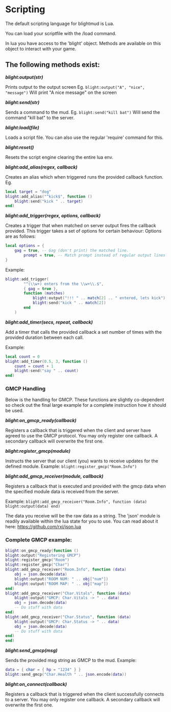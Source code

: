 # Scripting

The default scripting language for blightmud is Lua.

You can load your scriptfile with the /load command.

In lua you have access to the 'blight' object. Methods are available on this
object to interact with your game.

## The following methods exist:
***blight:output(str)***

Prints output to the output screen
Eg. `blight:output("A", "nice", "message")`
Will print "A nice message" on the screen

***blight:send(str)***

Sends a command to the mud.
Eg. `blight:send("kill bat")`
Will send the command "kill bat" to the server.

***blight:load(file)***

Loads a script file. You can also use the regular 'require' command
for this.

***blight:reset()***

Resets the script engine clearing the entire lua env.

***blight:add_alias(regex, callback)***

Creates an alias which when triggered runs the provided callback function.
Eg.
```lua
local target = "dog"
blight:add_alias("^kick$", function ()
    blight:send("kick " .. target)
end)
```

***blight:add_trigger(regex, options, callback)***

Creates a trigger that when matched on server output fires the callback 
provided.
This trigger takes a set of options for certain behaviour:
Options are as follows:
```lua
local options = {
    gag = true, -- Gag (don't print) the matched line.
        prompt = true, -- Match prompt instead of regular output lines
}
```
Example:
```lua
blight:add_trigger(
        "^(\\w+) enters from the \\w+\\.$",
        { gag = true },
        function (matches)
            blight:output("!!! " .. match[2] .. " entered, lets kick")
            blight:send("kick " .. match[2])
        end
    )
```

***blight:add_timer(secs, repeat, callback)***

Add a timer that calls the provided callback a set number of times with
the provided duration between each call.

Example:
```lua
local count = 0
blight:add_timer(0.5, 3, function ()
    count = count + 1
    blight:send("say " .. count)
end)
```

### GMCP Handling
Below is the handling for GMCP. These functions are slightly co-dependent so
check out the final large example for a complete instruction how it should be
used.

***blight:on_gmcp_ready(callback)***

Registers a callback that is triggered when the client and server have agreed
to use the GMCP protocol.
You may only register one callback. A secondary callback will
overwrite the first one.

***blight:register_gmcp(module)***

Instructs the server that our client (you) wants to receive updates for
the defined module.
Example: `blight:register_gmcp("Room.Info")`

***blight:add_gmcp_receiver(module, callback)***

Registers a callback that is executed and provided with the gmcp data when
the specified module data is received from the server.

Example: `blight:add_gmcp_receiver("Room.Info", function (data) blight:output(data) end)`

The data you receive will be the raw data as a string. The 'json' module is readily available
within the lua state for you to use. You can read about it here: https://github.com/rxi/json.lua

### Complete GMCP example: 

```lua
blight:on_gmcp_ready(function ()
blight:output("Registering GMCP")
blight:register_gmcp("Room")
blight:register_gmcp("Char")
blight:add_gmcp_receiver("Room.Info", function (data)
    obj = json.decode(data)
    blight:output("ROOM NUM: " .. obj["num"])
    blight:output("ROOM MAP: " .. obj["map"])
end)
blight:add_gmcp_receiver("Char.Vitals", function (data)
    blight:output("GMCP: Char.Vitals -> " .. data)
    obj = json.decode(data)
    -- Do stuff with data
end)
blight:add_gmcp_receiver("Char.Status", function (data)
    blight:output("GMCP: Char.Status -> " .. data)
    obj = json.decode(data)
    -- Do stuff with data
end)
end)
```

***blight:send_gmcp(msg)***

Sends the provided msg string as GMCP to the mud.
Example:
```lua
data = { char = { hp = "1234" } }
blight:send_gmcp("Char.Health " .. json.encode(data))
```

***blight:on_connect(callback)***

Registers a callback that is triggered when the client successfully connects
to a server.
You may only register one callback. A secondary callback will
overwrite the first one.
